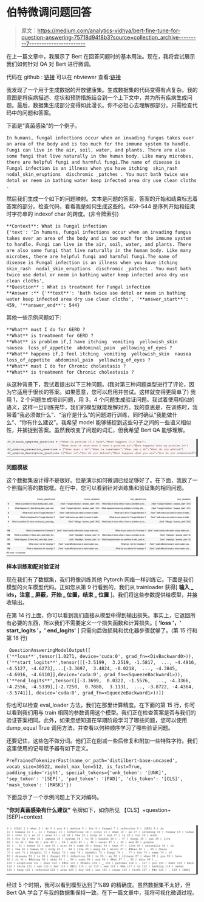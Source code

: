 # 伯特微调问题回答

> 原文：<https://medium.com/analytics-vidhya/bert-fine-tune-for-question-answering-75718d94f8b3?source=collection_archive---------7----------------------->

在上一篇文章中，我展示了 Bert 在回答问题时的基本用法。现在，我将尝试展示我们如何针对 QA 对 Bert 进行微调。

代码在 github : [链接](https://github.com/mcelikkaya/medium_articles2/blob/main/bert_qa_tune.ipynb)
可以在 nbviewer 查看:[链接](https://nbviewer.jupyter.org/github/mcelikkaya/medium_articles2/blob/main/bert_qa_tune.ipynb)

我发现了一个用于生成数据的开放健康集。生成数据集的代码变得有点复杂。我的意图是将疾病描述、症状和预防措施结合到一个上下文中，并为所有疾病生成问题。最后，数据集生成部分变得如此漫长。你不必担心去理解那部分。只需检查代码中的问题和答案。

下面是“真菌感染”的一个例子。

```
In humans, fungal infections occur when an invading fungus takes over an area of the body and is too much for the immune system to handle. Fungi can live in the air, soil, water, and plants. There are also some fungi that live naturally in the human body. Like many microbes, there are helpful fungi and harmful fungi.The name of disease is Fungal infection is an illness when you have itching  skin_rash  nodal_skin_eruptions  dischromic _patches . You must bath twice use detol or neem in bathing water keep infected area dry use clean cloths .
```

然后我们生成一个如下的问题映射。文本是问题的答案，答案的开始和结束标志着答案的部分。检查代码，看看我是如何生成这些的。459–544 是序列开始和结束时字符串的 indexof char 的跨度。(非令牌索引)

```
**Context**: What is Fungal infection
{'text': 'In humans, fungal infections occur when an invading fungus takes over an area of the body and is too much for the immune system to handle. Fungi can live in the air, soil, water, and plants. There are also some fungi that live naturally in the human body. Like many microbes, there are helpful fungi and harmful fungi.The name of disease is Fungal infection is an illness when you have itching  skin_rash  nodal_skin_eruptions  dischromic _patches . You must bath twice use detol or neem in bathing water keep infected area dry use clean cloths', 
**Question** : What is treatment for Fungal infection
**Answer :** {'**text**': 'bath twice use detol or neem in bathing water keep infected area dry use clean cloths', '**answer_start**': 459, '**answer_end**': 544}
```

其他一些示例问题如下:

```
**What** must I do for GERD ? 
**What** is treatment for GERD ? 
**What** is problem if,I have itching  vomiting  yellowish_skin  nausea  loss_of_appetite  abdominal_pain  yellowing_of_eyes ? 
**What** happens if,I feel itching  vomiting  yellowish_skin  nausea  loss_of_appetite  abdominal_pain  yellowing_of_eyes ? 
**What** must I do for Chronic cholestasis ? 
**What** is treatment for Chronic cholestasis ?
```

从这种背景下，我试着提出以下三种问题。(我对第三种问题类型进行了评论，因为它适用于很长的答案。如果愿意，您可以启用并尝试。这样就变得更简单了)
我用 1，2 个问题生成培训问题，用 3，4 个问题生成验证问题。我试着使用相似的语义，这样一旦训练完毕，我们的模型就能理解对方。我的意思是，在训练时，我带着“我必须做什么”、“治疗是什么”的问题进行训练，同时确认“我能做什么”、“你有什么建议”。我希望 model 能够捕捉到这些句子之间的一些语义相似性，并捕捉到答案。虽然我改变了问题的词汇，但我希望 Bert QA 能够理解。

![](img/b43d35cf308053406ad0ce4acab424e5.png)

**问题模板**

这个数据集设计得不是很好。但是演示如何微调已经足够好了。在下面，我放了一个熊猫问答的数据框。在行中，您可以看到针对训练集和验证集的相同问题。

![](img/94b4eef50c1dd1e1fc4e1c9e86efb0e1.png)

**样本训练和配对验证对**

现在我们有了数据集，我们将像训练其他 Pytorch 网络一样训练它。下面是我们模型的火车模型代码。正如您从第 9 行看到的，我们从 trainloader 获得[ **输入 _ ids，注意 _ 屏蔽，开始 _ 位置，结束 _ 位置** ]。我们将这些参数提供给模型，并接收输出。

在第 14 行上面，你可以看到我们直接从模型中得到输出损失。事实上，它返回所有必要的东西，所以我们不需要定义一个损失函数和计算损失。[ **'loss '，' start_logits '，' end_logits'** ]
只需向后做损耗和优化器步骤就够了。(第 15 行和第 16 行)

```
 QuestionAnsweringModelOutput([
('**loss**',tensor(1.0271, device='cuda:0', grad_fn=<DivBackward0>)),
('**start_logits**',tensor([[-3.5199,  3.2519, -1.5817,  ..., -4.4916, -4.5127, -4.6273],...[-3.3697,  3.4824, -0.0218,  ..., -4.3845, -4.6916, -4.6110]],device='cuda:0', grad_fn=<SqueezeBackward1>)),
('**end_logits**',tensor([[-3.3699,  0.0322, -1.5576,  ..., -4.3366, -4.2556, -4.5339],[-2.7250,  0.7888,  3.1131,  ..., -3.8722, -4.4364, -3.5741]], device='cuda:0', grad_fn=<SqueezeBackward1>))])
```

你也可以检查 eval_loader 方法，我们在那里计算精度。在下面的第 15 行，你可以看到我们用与 train 相同的参数调用这个模型。我们正在检查答案是否与我们的验证答案相同。此外，如果您想知道在早期阶段学习了哪些问题，您可以使用 dump_equal True 调用方法，并查看以何种顺序学习了哪些验证问题。

还要记住，这些包不做分词。他们正在削减一些后修复和附加一些特殊字符。我们这里使用的记号赋予器有如下定义。

```
PreTrainedTokenizerFast(name_or_path='distilbert-base-uncased', vocab_size=30522, model_max_len=512, is_fast=True, padding_side='right', special_tokens={'unk_token': '[UNK]', 'sep_token': '[SEP]', 'pad_token': '[PAD]', 'cls_token': '[CLS]', 'mask_token': '[MASK]'})
```

下面显示了一个示例问题上下文对编码。

**“你对真菌感染有什么建议”** 令牌如下，如你所见
【CLS】+question+[SEP]+context

![](img/2086494dc9329455505da9b3e74cab96.png)

经过 5 个时期，我可以看到模型达到了%89 的精确度。虽然数据集不太好，但 Bert QA 学会了与我的数据集保持一致。在下一篇文章中，我将可视化微调过程。